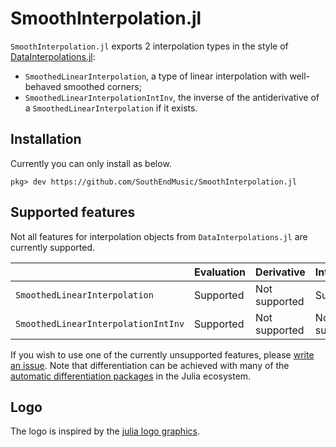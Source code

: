 # SmoothInterpolation.jl

`SmoothInterpolation.jl` exports 2 interpolation types in the style of [DataInterpolations.jl](https://github.com/SciML/DataInterpolations.jl):

- `SmoothedLinearInterpolation`, a type of linear interpolation with well-behaved smoothed corners;
- `SmoothedLinearInterpolationIntInv`, the inverse of the antiderivative of a `SmoothedLinearInterpolation` if it exists.

## Installation

Currently you can only install as below.

```
pkg> dev https://github.com/SouthEndMusic/SmoothInterpolation.jl
```

## Supported features

Not all features for interpolation objects from `DataInterpolations.jl` are currently supported.

|                                     | Evaluation | Derivative    | Integration                                |
| ----------------------------------- | ---------- | ------------- | ------------------------------------------ |
| `SmoothedLinearInterpolation`       | Supported  | Not supported | Supported                                  |
| `SmoothedLinearInterpolationIntInv` | Supported  | Not supported | Not supported                              |

If you wish to use one of the currently unsupported features, please [write an issue](https://github.com/SouthEndMusic/SmoothInterpolation.jl/issues). Note that differentiation can be achieved with many of the [automatic differentiation packages](https://juliadiff.org/#the_big_list) in the Julia ecosystem.

## Logo

The logo is inspired by the [julia logo graphics](https://github.com/JuliaLang/julia-logo-graphics).